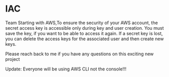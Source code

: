 # IAC 

Team
Starting with AWS,To ensure the security of your AWS account, the secret access key is accessible only during key and user creation. You must save the key, if you want to be able to access it again. If a secret key is lost, you can delete the access keys for the associated user and then create new keys. 

Please reach back to me if you have any questions on this exciting new project


Update: Everyone will be using AWS CLI not the console!!!

